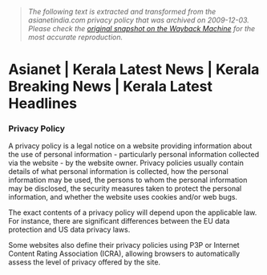 > *The following text is extracted and transformed from the asianetindia.com privacy policy that was archived on 2009-12-03. Please check the [original snapshot on the Wayback Machine](https://web.archive.org/web/20091203054607id_/http%3A//www.asianetindia.com/privacy-policy) for the most accurate reproduction.*

# Asianet | Kerala Latest News | Kerala Breaking News | Kerala Latest Headlines

### Privacy Policy

A privacy policy is a legal notice on a website providing information about the use of personal information - particularly personal information collected via the website - by the website owner. Privacy policies usually contain details of what personal information is collected, how the personal information may be used, the persons to whom the personal information may be disclosed, the security measures taken to protect the personal information, and whether the website uses cookies and/or web bugs.

The exact contents of a privacy policy will depend upon the applicable law. For instance, there are significant differences between the EU data protection and US data privacy laws.

Some websites also define their privacy policies using P3P or Internet Content Rating Association (ICRA), allowing browsers to automatically assess the level of privacy offered by the site.
